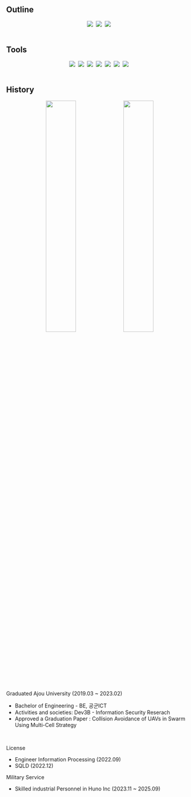 ## Outline

<div align="center">
  <a href="https://www.linkedin.com/in/seonhong-cho-0a6520270/"><img src="https://img.shields.io/badge/LinkedIn-0A66C2?style=flat&logo=LinkedIn&logoColor=white"></a>&nbsp
  <a href="https://www.instagram.com/seondal_c/"><img src="https://img.shields.io/badge/Instagram-E4405F?style=flat&logo=Instagram&logoColor=white"></a>&nbsp
  <a href="mailto:wh5458@gmail.com"><img src="https://img.shields.io/badge/Gmail-EA4335?style=flat&logo=Gmail&logoColor=white"></a>&nbsp
</div>

<br>

## Tools
<div align="center">
  <img src="https://img.shields.io/badge/C-A8B9CC?style=round-square&logo=C&logoColor=white"/>&nbsp;
  <img src="https://img.shields.io/badge/Java-007396?style=round-square&logo=Oracle&logoColor=white"/>&nbsp;
  <img src="https://img.shields.io/badge/HTML-E34F26?style=round-square&logo=HTML5&logoColor=white"/>&nbsp;
  <img src="https://img.shields.io/badge/JavaScript-F7DF1E?style=round-square&logo=JavaScript&logoColor=white"/>&nbsp;
  <img src="https://img.shields.io/badge/React-282C34?style=flat&logo=React&logoColor=61DAFB">&nbsp;
  <img src="https://img.shields.io/badge/CSS-1572B6?style=round-square&logo=CSS3&logoColor=white"/>&nbsp;
  <img src="https://img.shields.io/badge/PostgreSQL-4169E1?style=round-square&logo=PostgreSQL&logoColor=white"/>&nbsp;
</div>

<br>

## History

<div align="center">
  <img src="https://github-readme-stats.vercel.app/api?username=charlie5450&theme=algolia" width="40%">&nbsp
  <img src="https://github-readme-stats.vercel.app/api/top-langs/?username=charlie5450&layout=compact" width="40%">
</div>

<br>

Graduated Ajou University (2019.03 ~ 2023.02)

- Bachelor of Engineering - BE, 공군ICT
- Activities and societies: Dev3B - Information Security Reserach
- Approved a Graduation Paper : Collision Avoidance of UAVs in Swarm Using Multi-Cell Strategy

<br>

License

- Engineer Information Processing (2022.09)
- SQLD (2022.12)

Military Service

- Skilled industrial Personnel in Huno Inc (2023.11 ~ 2025.09)
